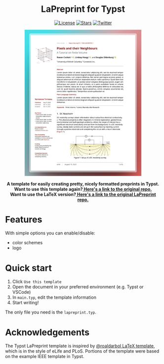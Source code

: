 <h1 align="center">LaPreprint for Typst</h1>
<p align="center">
<a href="#"><img alt="License" src="https://img.shields.io/github/license/rowanc1/lapreprint?style=flat-square"></a>
<a href="#"><img alt="Stars" src="https://img.shields.io/github/stars/rowanc1/lapreprint?style=social"></a>
<a href="#"><img alt="Twitter" src="https://img.shields.io/twitter/follow/rowancockett?style=social"></a>
</p>

<p align="center">
  <img width="75%" src="files/screenshot.png">
</p>
<p align="center">
  <b>A template for easily creating pretty, nicely formatted preprints in Typst.</b><br>
  <b>Want to use this template again?<a href="https://github.com/rowanc1/LaPreprint/"> Here's a link to the original repo.</a></b><br>
  <b>Want to use the LaTeX version?<a href="https://github.com/roaldarbol/LaPreprint/"> Here's a link to the original LaPreprint repo.</a></b>
</p>

# Features

With simple options you can enable/disable:

- color schemes
- logo

# Quick start

1. Click `Use this template`
2. Open the document in your preferred environment (e.g. Typst or VSCode)
3. In `main.typ`, edit the template information
4. Start writing!

The only file you need is the `lapreprint.typ`.

# Acknowledgements

The Typst LaPreprint template is inspired by [@roaldarbol LaTeX template](https://github.com/roaldarbol/LaPreprint), which is in the style of eLife and PLoS. Portions of the template were based on the example IEEE template in Typst.
